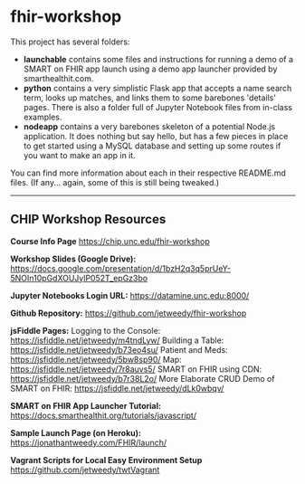 # fhir-workshop

This project has several folders:

 - **launchable** contains some files and instructions for running a demo of a SMART on FHIR app launch using a demo app launcher provided by smarthealthit.com.
 - **python** contains a very simplistic Flask app that accepts a name search term, looks up matches, and links them to some barebones 'details' pages. There is also a folder full of Jupyter Notebook files from in-class examples.
 - **nodeapp** contains a very barebones skeleton of a potential Node.js application. It does nothing but say hello, but has a few pieces in place to get started using a MySQL database and setting up some routes if you want to make an app in it.

You can find more information about each in their respective README.md files. (If any... again, some of this is still being tweaked.)

---------------------------------------------------------------------

## CHIP Workshop Resources

**Course Info Page**
https://chip.unc.edu/fhir-workshop

**Workshop Slides (Google Drive):**
https://docs.google.com/presentation/d/1bzH2q3q5prUeY-5NOIn10pGdXOUJylP052T_epGz3bo

**Jupyter Notebooks Login URL:**
https://datamine.unc.edu:8000/

**Github Repository:**
https://github.com/jetweedy/fhir-workshop

**jsFiddle Pages:**
Logging to the Console: https://jsfiddle.net/jetweedy/m4tndLyw/
Building a Table: https://jsfiddle.net/jetweedy/b73eo4su/
Patient and Meds: https://jsfiddle.net/jetweedy/5bw8sp90/
Map: https://jsfiddle.net/jetweedy/7r8auvs5/
SMART on FHIR using CDN: https://jsfiddle.net/jetweedy/b7r38L2o/
More Elaborate CRUD Demo of SMART on FHIR: https://jsfiddle.net/jetweedy/dLk0wbqv/

**SMART on FHIR App Launcher Tutorial:**
https://docs.smarthealthit.org/tutorials/javascript/

**Sample Launch Page (on Heroku):**
https://jonathantweedy.com/FHIR/launch/

**Vagrant Scripts for Local Easy Environment Setup**
https://github.com/jetweedy/twtVagrant


